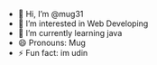 - 👋 Hi, I’m @mug31
- 👀 I’m interested in Web Developing 
- 🌱 I’m currently learning java
- 😄 Pronouns: Mug
- ⚡ Fun fact: im udin

<!---
mug31/mug31 is a ✨ special ✨ repository because its `README.md` (this file) appears on your GitHub profile.
You can click the Preview link to take a look at your changes.
--->
